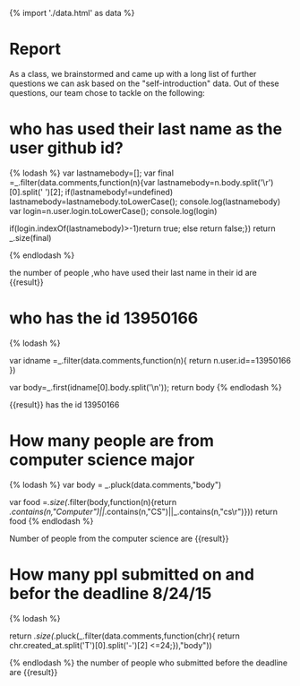 {% import './data.html' as data %}

# Report

As a class, we brainstormed and came up with a long list of further questions we can ask based
on the "self-introduction" data. Out of these questions, our team chose to tackle on
the following:



# who has used their last name as the user github id?


{% lodash %}
var lastnamebody=[];
var final =_.filter(data.comments,function(n){var lastnamebody=n.body.split('\r')[0].split(' ')[2];
if(lastnamebody!=undefined)
lastnamebody=lastnamebody.toLowerCase();
console.log(lastnamebody)
var login=n.user.login.toLowerCase();
console.log(login)

if(login.indexOf(lastnamebody)>-1)return true;
else
return false;})
return _.size(final)
 
{% endlodash %}

the number of people ,who have used their last name in their id are {{result}}

# who has the id 13950166


{% lodash %}

var idname =_.filter(data.comments,function(n){
return n.user.id==13950166
})


var body=_.first(idname[0].body.split('\n'));
return body
{% endlodash %}

{{result}} has the id 13950166
# How many people are from  computer science major

{% lodash %}
var body = _.pluck(data.comments,"body")
 
 var food =_.size(_.filter(body,function(n){return _.contains(n,"Computer")||_.contains(n,"CS")||_.contains(n,"cs\r")}))
return food
{% endlodash %}

Number of people from the computer science are {{result}}
# How many ppl submitted on and befor the deadline 8/24/15

{% lodash %}

return _.size(_.pluck(_.filter(data.comments,function(chr){
                            return chr.created_at.split('T')[0].split('-')[2] <=24;}),"body"))

{% endlodash %}
the number of people who submitted before the deadline are  {{result}}

